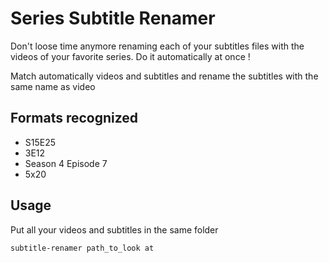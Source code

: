 # Series Subtitle Renamer

Don't loose time anymore renaming each of your subtitles files with the videos of your favorite series.
Do it automatically at once !

Match automatically videos and subtitles and rename the subtitles with the same name as video

## Formats recognized

- S15E25
- 3E12
- Season 4 Episode 7
- 5x20

## Usage

Put all your videos and subtitles in the same folder

```
subtitle-renamer path_to_look at
```
